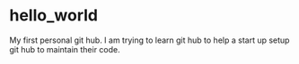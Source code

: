 hello_world
===========

My first personal git hub. I am trying to learn git hub to help a start up setup git hub to maintain their code.
